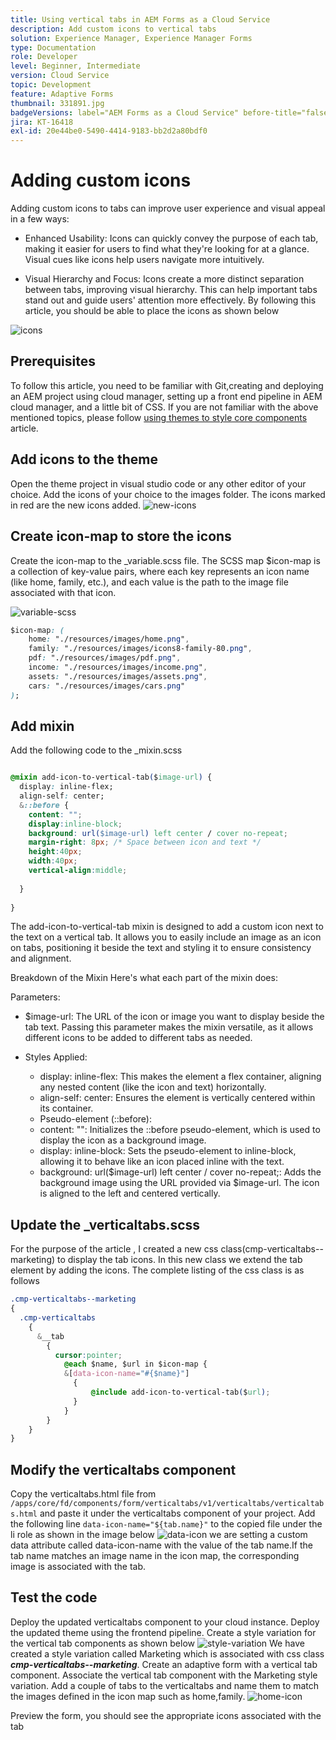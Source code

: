 ```yaml
---
title: Using vertical tabs in AEM Forms as a Cloud Service
description: Add custom icons to vertical tabs
solution: Experience Manager, Experience Manager Forms
type: Documentation
role: Developer
level: Beginner, Intermediate
version: Cloud Service
topic: Development
feature: Adaptive Forms
thumbnail: 331891.jpg
badgeVersions: label="AEM Forms as a Cloud Service" before-title="false"
jira: KT-16418
exl-id: 20e44be0-5490-4414-9183-bb2d2a80bdf0
---
```

# Adding custom icons 

Adding custom icons to tabs can improve user experience and visual appeal in a few ways:

* Enhanced Usability: Icons can quickly convey the purpose of each tab, making it easier for users to find what they're looking for at a glance. Visual cues like icons help users navigate more intuitively.

* Visual Hierarchy and Focus: Icons create a more distinct separation between tabs, improving visual hierarchy. This can help important tabs stand out and guide users' attention more effectively.
By following this article, you should be able to place the icons as shown below

![icons](assets/icons.png)

## Prerequisites

To follow this article, you need to be familiar with Git,creating and deploying an AEM project using cloud manager, setting up a front end pipeline in AEM cloud manager, and a little bit of CSS. If you are not familiar with the above mentioned topics, please follow [using themes to style core components](https://experienceleague.adobe.com/en/docs/experience-manager-cloud-service/content/forms/adaptive-forms-authoring/authoring-adaptive-forms-core-components/create-an-adaptive-form-on-forms-cs/using-themes-in-core-components#rename-env-file-theme-folder) article.

## Add icons to the theme

Open the theme project in visual studio code or any other editor of your choice.
Add the icons of your choice to the images folder. 
The icons marked in red are the new icons added. 
![new-icons](assets/newicons.png)

## Create icon-map to store the icons

Create the icon-map to the _variable.scss file. The SCSS map $icon-map is a collection of key-value pairs, where each key represents an icon name (like home, family, etc.), and each value is the path to the image file associated with that icon.

![variable-scss](assets/variable.scss)

``` css
$icon-map: (
    home: "./resources/images/home.png",
    family: "./resources/images/icons8-family-80.png",
    pdf: "./resources/images/pdf.png",
    income: "./resources/images/income.png",
    assets: "./resources/images/assets.png",
    cars: "./resources/images/cars.png"
);


```

## Add mixin

Add the following code to the _mixin.scss

``` css

@mixin add-icon-to-vertical-tab($image-url) {
  display: inline-flex;
  align-self: center;
  &::before {
    content: "";
    display:inline-block;
    background: url($image-url) left center / cover no-repeat;
    margin-right: 8px; /* Space between icon and text */
    height:40px;
    width:40px;
    vertical-align:middle;
    
  }
  
}

```

The add-icon-to-vertical-tab mixin is designed to add a custom icon next to the text on a vertical tab. It allows you to easily include an image as an icon on tabs, positioning it beside the text and styling it to ensure consistency and alignment.

Breakdown of the Mixin
Here's what each part of the mixin does:

Parameters:

* $image-url: The URL of the icon or image you want to display beside the tab text. Passing this parameter makes the mixin versatile, as it allows different icons to be added to different tabs as needed.

* Styles Applied:

    * display: inline-flex: This makes the element a flex container, aligning any nested content (like the icon and text) horizontally.
   * align-self: center: Ensures the element is vertically centered within its container.
    * Pseudo-element (::before):
    * content: "": Initializes the ::before pseudo-element, which is used to display the icon as a background image.
    * display: inline-block: Sets the pseudo-element to inline-block, allowing it to behave like an icon placed inline with the text.
    * background: url($image-url) left center / cover no-repeat;: Adds the background image using the URL provided via $image-url. The icon is aligned to the left and centered vertically.

## Update the _verticaltabs.scss

For the purpose of the article , I created a new css class(cmp-verticaltabs--marketing) to display the tab icons. In this new class we extend the tab element by adding the icons. The complete listing of the css class is as follows

``` css
.cmp-verticaltabs--marketing
{
  .cmp-verticaltabs
    {
      &__tab 
        {
          cursor:pointer;
            @each $name, $url in $icon-map {
            &[data-icon-name="#{$name}"]
              {
                  @include add-icon-to-vertical-tab($url);
              }
            }
        }
    }
}

```

## Modify the verticaltabs component

Copy the verticaltabs.html file from ```/apps/core/fd/components/form/verticaltabs/v1/verticaltabs/verticaltabs.html``` and paste it under the verticaltabs component of your project. Add the following line ```data-icon-name="${tab.name}"``` to the copied file  under the li role as shown in the image below
![data-icon](assets/data-icons.png)
we are setting a custom data attribute called data-icon-name with the value of the tab name.If the tab name matches an image name in the icon map, the corresponding image is associated with the tab.



## Test the code

Deploy the updated verticaltabs component to your cloud instance.
Deploy the updated theme using the frontend pipeline.
Create a style variation for the vertical tab components as shown below
![style-variation](assets/verticaltab-style-variation.png)
We have created a style variation called Marketing which is associated with css class _**cmp-verticaltabs--marketing**_.
Create an adaptive form with a vertical tab component. Associate the vertical tab component with the Marketing style variation.
Add a couple of tabs to the verticaltabs and name them to match the images defined in the icon map such as home,family.
![home-icon](assets/tab-name.png)

Preview the form, you should see the appropriate icons associated with the tab
